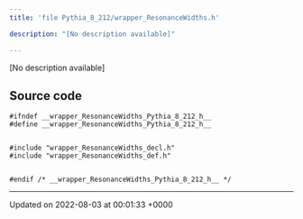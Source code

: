 ```yaml
---
title: 'file Pythia_8_212/wrapper_ResonanceWidths.h'

description: "[No description available]"

---
```







[No description available]




## Source code

```
#ifndef __wrapper_ResonanceWidths_Pythia_8_212_h__
#define __wrapper_ResonanceWidths_Pythia_8_212_h__


#include "wrapper_ResonanceWidths_decl.h"
#include "wrapper_ResonanceWidths_def.h"


#endif /* __wrapper_ResonanceWidths_Pythia_8_212_h__ */
```


-------------------------------

Updated on 2022-08-03 at 00:01:33 +0000
